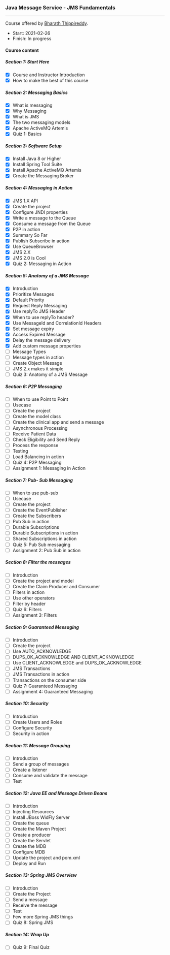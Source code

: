 ### Java Message Service - JMS Fundamentals

------

Course offered by [Bharath Thippireddy](http://www.bharaththippireddy.com/).

- Start: 2021-02-26
- Finish: In progress

#### Course content

##### Section 1: Start Here

- [x] Course and Instructor Introduction 
- [x] How to make the best of this course

##### Section 2: Messaging Basics

- [x] What is messaging
- [x] Why Messaging
- [x] What is JMS
- [x] The two messaging models
- [x] Apache ActiveMQ Artemis
- [x] Quiz 1: Basics

##### Section 3: Software Setup

- [x] Install Java 8 or Higher
- [x] Install Spring Tool Suite
- [x] Install Apache ActiveMQ Artemis
- [x] Create the Messaging Broker

##### Section 4: Messaging in Action

- [x] JMS 1.X API
- [x] Create the project
- [x] Configure JNDI properties
- [x] Write a message to the Queue
- [x] Consume a message from the Queue
- [x] P2P in action
- [x] Summary So Far
- [x] Publish Subscribe in action
- [x] Use QueueBrowser
- [x] JMS 2.X
- [x] JMS 2.0 is Cool
- [x] Quiz 2: Messaging in Action

##### Section 5: Anatomy of a JMS Message

- [x] Introduction
- [x] Prioritize Messages
- [x] Default Priority
- [x] Request Reply Messaging
- [x] Use replyTo JMS Header
- [x] When to use replyTo header?
- [x] Use MessageId and CorrelationId Headers
- [x] Set message expiry
- [x] Access Expired Message
- [x] Delay the message delivery
- [x] Add custom message properties
- [ ] Message Types
- [ ] Message types in action
- [ ] Create Object Message
- [ ] JMS 2.x makes it simple
- [ ] Quiz 3: Anatomy of a JMS Message

##### Section 6: P2P Messaging

- [ ] When to use Point to Point
- [ ] Usecase
- [ ] Create the project
- [ ] Create the model class
- [ ] Create the clinical app and send a message
- [ ] Asynchronous Processing
- [ ] Receive Patient Data
- [ ] Check Eligibility and Send Reply
- [ ] Process the response
- [ ] Testing
- [ ] Load Balancing in action
- [ ] Quiz 4: P2P Messaging
- [ ] Assignment 1: Messaging in Action

##### Section 7: Pub- Sub Messaging

- [ ] When to use pub-sub
- [ ] Usecase
- [ ] Create the project
- [ ] Create the EventPublisher
- [ ] Create the Subscribers
- [ ] Pub Sub in action
- [ ] Durable Subscriptions
- [ ] Durable Subscriptions in action
- [ ] Shared Subscriptions in action
- [ ] Quiz 5: Pub Sub messaging
- [ ] Assignment 2: Pub Sub in action

##### Section 8: Filter the messages

- [ ] Introduction
- [ ] Create the project and model
- [ ] Create the Claim Producer and Consumer
- [ ] Fliters in action
- [ ] Use other operators
- [ ] Filter by header
- [ ] Quiz 6: Filters
- [ ] Assignment 3: Filters

##### Section 9: Guaranteed Messaging

- [ ] Introduction
- [ ] Create the project
- [ ] Use AUTO_ACKNOWLEDGE
- [ ] DUPS_OK_ACKNOWLEDGE AND CLIENT_ACKNOWLEDGE
- [ ] Use CLIENT_ACKNOWLEDGE and DUPS_OK_ACKNOWLEDGE
- [ ] JMS Transactions
- [ ] JMS Transactions in action
- [ ] Transactions on the consumer side
- [ ] Quiz 7: Guaranteed Messaging
- [ ] Assignment 4: Guaranteed Messaging

##### Section 10: Security

- [ ] Introduction
- [ ] Create Users and Roles
- [ ] Configure Security
- [ ] Security in action

##### Section 11: Message Grouping

- [ ] Introduction
- [ ] Send a group of messages
- [ ] Create a listener
- [ ] Consume and validate the message
- [ ] Test

##### Section 12: Java EE and Message Driven Beans

- [ ] Introduction
- [ ] Injecting Resources
- [ ] Install JBoss WidFly Server
- [ ] Create the queue
- [ ] Create the Maven Project
- [ ] Create a producer
- [ ] Create the Servlet
- [ ] Create the MDB
- [ ] Configure MDB
- [ ] Update the project and pom.xml
- [ ] Deploy and Run

##### Section 13: Spring JMS Overview

- [ ] Introduction
- [ ] Create the Project
- [ ] Send a message
- [ ] Receive the message
- [ ] Test
- [ ] Few more Spring JMS things
- [ ] Quiz 8: Spring JMS

##### Section 14: Wrap Up

- [ ] Quiz 9: Final Quiz